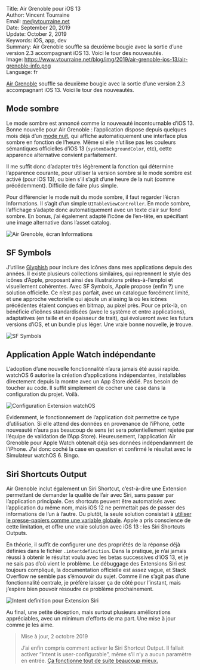 Title:     Air Grenoble pour iOS 13  
Author:    Vincent Tourraine  
Email:     me@vtourraine.net  
Date:      September 20, 2019  
Update:    October 2, 2019  
Keywords:  iOS, app, dev  
Summary:   Air Grenoble souffle sa deuxième bougie avec la sortie d’une version 2.3 accompagnant iOS 13. Voici le tour des nouveautés.  
Image:     https://www.vtourraine.net/blog/img/2019/air-grenoble-ios-13/air-grenoble-info.png  
Language:  fr  


[Air Grenoble](https://itunes.apple.com/app/air-grenoble/id1183533416?mt=8) souffle sa deuxième bougie avec la sortie d’une version 2.3 accompagnant iOS 13. Voici le tour des nouveautés.

## Mode sombre

Le mode sombre est annoncé comme *la* nouveauté incontournable d’iOS 13. Bonne nouvelle pour Air Grenoble : l’application dispose depuis quelques mois déjà d’un [mode nuit](https://www.vtourraine.net/blog/2019/air-grenoble-mode-nuit), qui affiche automatiquement une interface plus sombre en fonction de l’heure. Même si elle n’utilise pas les couleurs sémantiques officielles d’iOS 13 (`systemBackgroundColor`, etc), cette apparence alternative convient parfaitement.

Il me suffit donc d’adapter très légèrement la fonction qui détermine l’apparence courante, pour utiliser la version sombre si le mode sombre est activé (pour iOS 13), ou bien s’il s’agit d’une heure de la nuit (comme précédemment). Difficile de faire plus simple.

Pour différencier le mode nuit du mode sombre, il faut regarder l’écran Informations. Il s’agit d’un simple `UITableViewController`. En mode sombre, l’affichage s’adapte donc automatiquement avec un texte clair sur fond sombre. En bonus, j’ai également adapté l’icône de l’en-tête, en spécifiant une image alternative dans l’asset catalog.

![Air Grenoble, écran Informations](/blog/img/2019/air-grenoble-ios-13/air-grenoble-info.png)


## SF Symbols

J’utilise [Glyphish](http://www.glyphish.com) pour inclure des icônes dans mes applications depuis des années. Il existe plusieurs collections similaires, qui reprennent le style des icônes d’Apple, proposant ainsi des illustrations prêtes-à-l’emploi et visuellement cohérentes. Avec SF Symbols, Apple propose (enfin ?) une solution officielle. Ce n’est pas parfait, avec un catalogue forcément limité, et une approche vectorielle qui ajoute un aliasing là où les icônes précédentes étaient conçues en bitmap, au pixel près. Pour ce prix-là, on bénéficie d’icônes standardisées (avec le système et entre applications), adaptatives (en taille et en épaisseur de trait), qui évolueront avec les futurs versions d’iOS, et un bundle plus léger. Une vraie bonne nouvelle, je trouve.  

![SF Symbols](/blog/img/2019/air-grenoble-ios-13/air-grenoble-sf-symbols.png)


## Application Apple Watch indépendante

L’adoption d’une nouvelle fonctionnalité n’aura jamais été aussi rapide. watchOS 6 autorise la création d’applications indépendantes, installables directement depuis la montre avec un App Store dédié. Pas besoin de toucher au code. Il suffit simplement de cocher une case dans la configuration du projet. Voilà.

![Configuration Extension watchOS](/blog/img/2019/air-grenoble-ios-13/watchos-independent.png)

Évidemment, le fonctionnement de l’application doit permettre ce type d’utilisation. Si elle attend des données en provenance de l’iPhone, cette nouveauté n’aura pas beaucoup de sens (et sera potentiellement rejetée par l’équipe de validation de l’App Store). Heureusement, l’application Air Grenoble pour Apple Watch obtenait déjà ses données indépendamment de l’iPhone. J’ai donc coché la case en question et confirmé le résultat avec le Simulateur watchOS 6. Bingo. 

## Siri Shortcuts Output

Air Grenoble inclut également un Siri Shortcut, c’est-à-dire une Extension permettant de demander la qualité de l’air avec Siri, sans passer par l’application principale. Ces shortcuts peuvent être automatisés avec l’application du même nom, mais iOS 12 ne permettait pas de passer des informations de l’un à l’autre. Ou plutôt, la seule solution consistait à [utiliser le presse-papiers comme une variable globale](https://www.vtourraine.net/blog/2018/air-grenoble-2-shortcuts-pasteboard). Apple a pris conscience de cette limitation, et offre une vraie solution avec iOS 13 : les Siri Shortcuts Outputs.

En théorie, il suffit de configurer une des propriétés de la réponse déjà définies dans le fichier `.intentdefinition`. Dans la pratique, je n’ai jamais réussi à obtenir le résultat voulu avec les betas successives d’iOS 13, et je ne sais pas d’où vient le problème. Le débuggage des Extensions Siri est toujours compliqué, la documentation officielle est assez vague, et Stack Overflow ne semble pas s’émouvoir du sujet. Comme il ne s’agit pas d’une fonctionnalité centrale, je préfère laisser ça de côté pour l’instant, mais j’espère bien pouvoir résoudre ce problème prochainement.

![Intent definition pour Extension Siri](/blog/img/2019/air-grenoble-ios-13/intentdefinition-response-output.png)

Au final, une petite déception, mais surtout plusieurs améliorations appréciables, avec un minimum d’efforts de ma part. Une mise à jour comme je les aime.

> Mise à jour, 2 octobre 2019
> 
> J’ai enfin compris comment activer le Siri Shortcut Output. Il fallait activer “Intent is user-configurable”, même s’il n’y a aucun paramètre en entrée. [Ça fonctionne tout de suite beaucoup mieux.](https://twitter.com/vtourraine/status/1176877927838965761)

